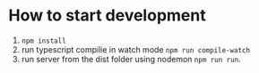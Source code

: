 # How to start development
1. `npm install`
2. run typescript compilie in watch mode `npm run compile-watch`
3. run server from the dist folder using nodemon `npm run run`.
